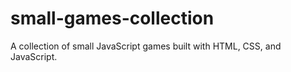 # small-games-collection
A collection of small JavaScript games built with HTML, CSS, and JavaScript.
